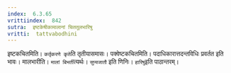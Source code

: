 ```yaml
---
index:  6.3.65
vrittiindex:  842
sutra:  इष्टकेषीकामालानां चिततूलभारिषु
vritti:  tattvabodhini 
---
```


इष्टकचितमिति। `कर्तृकरणे कृते`ति तृतीयासमासः। पक्वेष्टकचितमिति। पदाधिकारात्तदन्तविधिः प्रवर्तत इति भावः। मालभारीति। `मालां बिभर्ती`त्यर्थः। `सुप्यजातौ` इति णिनिः। `हारिषु`इति पाठान्तरम्।

